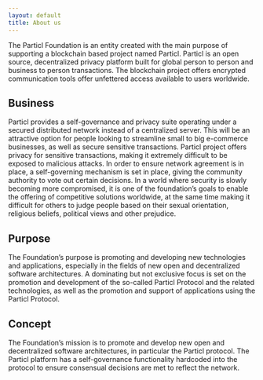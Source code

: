 ```yaml
---
layout: default
title: About us
---
```


The Particl Foundation is an entity created with the main purpose of supporting a blockchain based project named Particl. Particl is an open source, decentralized privacy platform built for global person to person and business to person transactions. The blockchain project offers encrypted communication tools offer unfettered access available to users worldwide.

## Business

Particl provides a self-governance and privacy suite operating under a secured distributed network instead of a centralized server. This will be an attractive option for people looking to streamline small to big e-commerce businesses, as well as secure sensitive transactions. Particl project offers privacy for sensitive transactions, making it extremely difficult to be exposed to malicious attacks. In order to ensure network agreement is in place, a self-governing mechanism is set in place, giving the community authority to vote out certain decisions. In a world where security is slowly becoming more compromised, it is one of the foundation’s goals to enable the offering of competitive solutions worldwide, at the same time making it difficult for others to judge people based on their sexual orientation, religious beliefs, political views and other prejudice.

## Purpose

The Foundation’s purpose is promoting and developing new technologies and applications, especially in the fields of new open and decentralized software architectures. A dominating but not exclusive focus is set on the promotion and development of the so-called Particl Protocol and the related technologies, as well as the promotion and support of applications using the Particl Protocol.

## Concept

The Foundation’s mission is to promote and develop new open and decentralized software architectures, in particular the Particl protocol. The Particl platform has a self-governance functionality hardcoded into the protocol to ensure consensual decisions are met to reflect the network.
